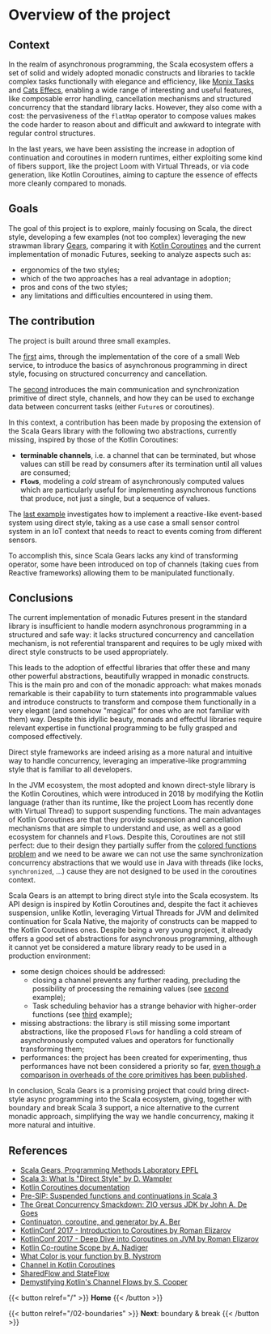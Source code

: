 # Overview of the project

## Context

In the realm of asynchronous programming, the Scala ecosystem offers a set of solid and widely adopted monadic constructs and libraries to tackle complex tasks functionally with elegance and efficiency, like [Monix Tasks](https://monix.io/docs/current/eval/task.html) and [Cats Effecs](https://typelevel.org/cats-effect/), enabling a wide range of interesting and useful features, like composable error handling, cancellation mechanisms and structured concurrency that the standard library lacks.
However, they also come with a cost: the pervasiveness of the `flatMap` operator to compose values makes the code harder to reason about and difficult and awkward to integrate with regular control structures.

In the last years, we have been assisting the increase in adoption of continuation and coroutines in modern runtimes, either exploiting some kind of fibers support, like the project Loom with Virtual Threads, or via code generation, like Kotlin Coroutines, aiming to capture the essence of effects more cleanly compared to monads.

## Goals

The goal of this project is to explore, mainly focusing on Scala, the direct style, developing a few examples (not too complex) leveraging the new strawman library [Gears](https://github.com/lampepfl/gears), comparing it with [Kotlin Coroutines](https://kotlinlang.org/docs/coroutines-overview.html) and the current implementation of monadic Futures, seeking to analyze aspects such as:

- ergonomics of the two styles;
- which of the two approaches has a real advantage in adoption;
- pros and cons of the two styles;
- any limitations and difficulties encountered in using them.

## The contribution

The project is built around three small examples.

The [first](../03-basics) aims, through the implementation of the core of a small Web service, to introduce the basics of asynchronous programming in direct style, focusing on structured concurrency and cancellation.

The [second](../04-channels) introduces the main communication and synchronization primitive of direct style, channels, and how they can be used to exchange data between concurrent tasks (either `Future`s or coroutines).

In this context, a contribution has been made by proposing the extension of the Scala Gears library with the following two abstractions, currently missing, inspired by those of the Kotlin Coroutines:

- **terminable channels**, i.e. a channel that can be terminated, but whose values can still be read by consumers after its termination until all values are consumed;
- **`Flow`s**, modeling a *cold* stream of asynchronously computed values which are particularly useful for implementing asynchronous functions that produce, not just a single, but a sequence of values.

The [last example](../05-rears) investigates how to implement a reactive-like event-based system using direct style, taking as a use case a small sensor control system in an IoT context that needs to react to events coming from different sensors.

To accomplish this, since Scala Gears lacks any kind of transforming operator, some have been introduced on top of channels (taking cues from Reactive frameworks) allowing them to be manipulated functionally.

## Conclusions

The current implementation of monadic Futures present in the standard library is insufficient to handle modern asynchronous programming in a structured and safe way: it lacks structured concurrency and cancellation mechanism, is not referential transparent and requires to be ugly mixed with direct style constructs to be used appropriately.

This leads to the adoption of effectful libraries that offer these and many other powerful abstractions, beautifully wrapped in monadic constructs.
This is the main pro and con of the monadic approach: what makes monads remarkable is their capability to turn statements into programmable values and introduce constructs to transform and compose them functionally in a very elegant (and somehow "magical" for ones who are not familiar with them) way.
Despite this idyllic beauty, monads and effectful libraries require relevant expertise in functional programming to be fully grasped and composed effectively.

Direct style frameworks are indeed arising as a more natural and intuitive way to handle concurrency, leveraging an imperative-like programming style that is familiar to all developers.

In the JVM ecosystem, the most adopted and known direct-style library is the Kotlin Coroutines, which were introduced in 2018 by modifying the Kotlin language (rather than its runtime, like the project Loom has recently done with Virtual Thread) to support suspending functions.
The main advantages of Kotlin Coroutines are that they provide suspension and cancellation mechanisms that are simple to understand and use, as well as a good ecosystem for channels and `Flow`s.
Despite this, Coroutines are not still perfect: due to their design they partially suffer from the [colored functions problem](https://journal.stuffwithstuff.com/2015/02/01/what-color-is-your-function/) and we need to be aware we can not use the same synchronization concurrency abstractions that we would use in Java with threads (like locks, `synchronized`, ...) cause they are not designed to be used in the coroutines context.

Scala Gears is an attempt to bring direct style into the Scala ecosystem.
Its API design is inspired by Kotlin Coroutines and, despite the fact it achieves suspension, unlike Kotlin, leveraging Virtual Threads for JVM and delimited continuation for Scala Native, the majority of constructs can be mapped to the Kotlin Coroutines ones.
Despite being a very young project, it already offers a good set of abstractions for asynchronous programming, although it cannot yet be considered a mature library ready to be used in a production environment:

- some design choices should be addressed:
  - closing a channel prevents any further reading, precluding the possibility of processing the remaining values (see [second](../04-channels) example);
  - Task scheduling behavior has a strange behavior with higher-order functions (see [third](../05-rears) example);
- missing abstractions: the library is still missing some important abstractions, like the proposed `Flow`s for handling a cold stream of asynchronously computed values and operators for functionally transforming them;
- performances: the project has been created for experimenting, thus performances have not been considered a priority so far, [even though a comparison in overheads of
the core primitives has been published](https://github.com/lampepfl/gears/blob/main/docs/summary-2023-06.md#performance).

In conclusion, Scala Gears is a promising project that could bring direct-style async programming into the Scala ecosystem, giving, together with boundary and break Scala 3 support, a nice alternative to the current monadic approach, simplifying the way we handle concurrency, making it more natural and intuitive.

## References

- [Scala Gears, Programming Methods Laboratory EPFL](https://github.com/lampepfl/gears/tree/main/docs)
- [Scala 3: What Is "Direct Style" by D. Wampler](https://medium.com/scala-3/scala-3-what-is-direct-style-d9c1bcb1f810#:~:text=Dean%20Wampler-,Scala%203,without%20the%20boilerplate%20of%20monads.)
- [Kotlin Coroutines documentation](https://kotlinlang.org/docs/coroutines-overview.html)
- [Pre-SIP: Suspended functions and continuations in Scala 3](https://contributors.scala-lang.org/t/pre-sip-suspended-functions-and-continuations/5801/20?u=adamw)
- [The Great Concurrency Smackdown: ZIO versus JDK by John A. De Goes](https://www.youtube.com/watch?v=9I2xoQVzrhs)
- [Continuaton, coroutine, and generator by A. Ber](https://medium.com/geekculture/continuation-coroutine-continuation-generator-9a1af03a3bed)
- [KotlinConf 2017 - Introduction to Coroutines by Roman Elizarov](https://www.youtube.com/watch?v=_hfBv0a09Jc)
- [KotlinConf 2017 - Deep Dive into Coroutines on JVM by Roman Elizarov](https://www.youtube.com/watch?v=YrrUCSi72E8&t=42s)
- [Kotlin Co-routine Scope by A. Nadiger](https://www.linkedin.com/pulse/kotlin-co-routine-scope-amit-nadiger#:~:text=CoroutineScope%20is%20an%20interface%20in,of%20the%20CoroutineScope%20have%20completed.)
- [What Color is your function by B. Nystrom](https://journal.stuffwithstuff.com/2015/02/01/what-color-is-your-function/)
- [Channel in Kotlin Coroutines](https://kt.academy/article/cc-channel)
- [SharedFlow and StateFlow](https://kt.academy/article/cc-sharedflow-stateflow)
- [Demystifying Kotlin's Channel Flows by S. Cooper](https://betterprogramming.pub/demystifying-kotlins-channel-flows-b9007e1f773b)

{{< button relref="/" >}} **Home** {{< /button >}}

{{< button relref="/02-boundaries" >}} **Next**: boundary & break {{< /button >}}
